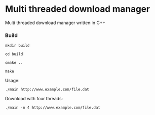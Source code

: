 # Multi threaded download manager

Multi threaded download manager written in C++

### Build

```
mkdir build
```
```
cd build
```
```
cmake ..
```
```
make
```

Usage:
```
./main http://www.example.com/file.dat
```
Download with four threads:
```
./main -n 4 http://www.example.com/file.dat

```
